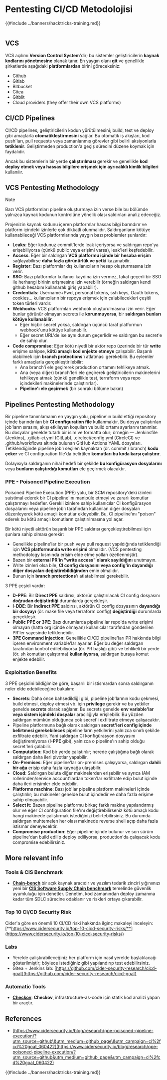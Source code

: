 # Pentesting CI/CD Metodolojisi

{{#include ../banners/hacktricks-training.md}}

<figure><img src="../images/CLOUD-logo-letters.svg" alt=""><figcaption></figcaption></figure>

## VCS

VCS açılımı **Version Control System**'dir; bu sistemler geliştiricilerin **kaynak kodlarını yönetmesine** olanak tanır. En yaygın olanı **git** ve genellikle şirketlerde aşağıdaki **platformlardan** birini göreceksiniz:

- Github
- Gitlab
- Bitbucket
- Gitea
- Gitblit
- Cloud providers (they offer their own VCS platforms)


## CI/CD Pipelines

CI/CD pipelines, geliştiricilerin kodun yürütülmesini; build, test ve deploy gibi amaçlarla **otomatikleştirmesini** sağlar. Bu otomatik iş akışları, kod push'ları, pull requests veya zamanlanmış görevler gibi belirli aksiyonlarla **tetiklenir**. Geliştirmeden production'a geçiş sürecini düzene koymak için faydalıdır.

Ancak bu sistemlerin bir yerde **çalıştırılması** gerekir ve genellikle **kod deploy etmek veya hassas bilgilere erişmek için ayrıcalıklı kimlik bilgileri** kullanılır.

## VCS Pentesting Methodology

> [!NOTE]
> Bazı VCS platformları pipeline oluşturmaya izin verse bile bu bölümde yalnızca kaynak kodunun kontrolüne yönelik olası saldırıları analiz edeceğiz.

Projenizin kaynak kodunu içeren platformlar hassas bilgi barındırır ve platform içindeki izinlerle çok dikkatli olunmalıdır. Saldırganların kötüye kullanabileceği VCS platformlarında yaygın bazı problemler şunlardır:

- **Leaks**: Eğer kodunuz commit'lerde leak içeriyorsa ve saldırgan repo'ya erişebiliyorsa (çünkü public veya erişimi varsa), leak'leri keşfedebilir.
- **Access**: Eğer bir saldırgan **VCS platformu içinde bir hesaba erişim** sağlayabilirse **daha fazla görünürlük ve yetki** kazanabilir.
- **Register**: Bazı platformlar dış kullanıcıların hesap oluşturmasına izin verir.
- **SSO**: Bazı platformlar kullanıcı kaydına izin vermez, fakat geçerli bir SSO ile herhangi birinin erişmesine izin verebilir (örneğin saldırgan kendi github hesabını kullanarak giriş yapabilir).
- **Credentials**: Username+Pwd, personal tokens, ssh keys, Oauth tokens, cookies... kullanıcıların bir repoya erişmek için çalabilecekleri çeşitli token türleri vardır.
- **Webhooks**: VCS platformları webhook oluşturulmasına izin verir. Eğer bunlar görünür olmayan secrets ile **korunmuyorsa**, bir **saldırgan bunları kötüye kullanabilir**.
  - Eğer hiçbir secret yoksa, saldırgan üçüncü taraf platformun webhook'unu kötüye kullanabilir.
  - Eğer secret URL'de ise aynı durum geçerlidir ve saldırgan bu secret'e de sahip olur.
- **Code compromise:** Eğer kötü niyetli bir aktör repo üzerinde bir tür **write** erişime sahipse, **kötü amaçlı kod enjekte etmeye** çalışabilir. Başarılı olabilmek için **branch protections**'ı atlatması gerekebilir. Bu eylemler farklı amaçlarla gerçekleştirilebilir:
  - Ana branch'i ele geçirerek production ortamını tehlikeye atmak.
  - Ana (veya diğer) branch'leri ele geçirerek geliştiricilerin makinelerini tehlikeye atmak (çünkü genellikle test, terraform veya repo içindekileri makinelerinde çalıştırırlar).
  - **Pipeline'ı ele geçirmek** (bir sonraki bölüme bakın)

## Pipelines Pentesting Methodology

Bir pipeline tanımlamanın en yaygın yolu, pipeline'ın build ettiği repository içinde barındırılan bir **CI configuration file** kullanmaktır. Bu dosya çalıştırılan job'ların sırasını, akışı etkileyen koşulları ve build ortamı ayarlarını tanımlar.\
Bu dosyalar genelde tutarlı bir isim ve formatta olur; örneğin — Jenkinsfile (Jenkins), .gitlab-ci.yml (GitLab), .circleci/config.yml (CircleCI) ve .github/workflows altında bulunan GitHub Actions YAML dosyaları. Tetiklendiğinde pipeline job'ı seçilen kaynaktan (ör. commit / branch) **kodu çeker** ve CI configuration file'da belirtilen **komutları bu koda karşı çalıştırır**.

Dolayısıyla saldırganın nihai hedefi bir şekilde **bu konfigürasyon dosyalarını** veya **bunların çalıştırdığı komutları** ele geçirmek olacaktır.

### PPE - Poisoned Pipeline Execution

Poisoned Pipeline Execution (PPE) yolu, bir SCM repository'deki izinleri suistimal ederek bir CI pipeline'ını manipüle etmeyi ve zararlı komutlar çalıştırmayı hedefler. Gerekli izinlere sahip kullanıcılar CI konfigürasyon dosyalarını veya pipeline job'ı tarafından kullanılan diğer dosyaları düzenleyerek kötü amaçlı komutlar ekleyebilir. Bu, CI pipeline'ını "poison" ederek bu kötü amaçlı komutların çalıştırılmasına yol açar.

Bir kötü niyetli aktörün başarılı bir PPE saldırısı gerçekleştirebilmesi için şunlara sahip olması gerekir:

- Genellikle pipeline'lar bir push veya pull request yapıldığında tetiklendiği için **VCS platformunda write erişimi** olmalıdır. (VCS pentesting methodology kısmında erişim elde etme yolları özetlenmiştir).
- Bazen bir **external PR'in "write access" olarak sayıldığını** unutmayın.
- Write izinleri olsa bile, **CI config dosyasını veya config'in dayandığı diğer dosyaları değiştirebildiğinden** emin olmalıdır.
- Bunun için **branch protections**'ı atlatabilmesi gerekebilir.

3 PPE çeşidi vardır:

- **D-PPE**: Bir **Direct PPE** saldırısı, aktörün çalıştırılacak CI config dosyasını **doğrudan değiştirdiği** durumlarda gerçekleşir.
- **I-DDE**: Bir **Indirect PPE** saldırısı, aktörün CI config dosyasının **dayandığı bir dosyayı** (ör. make file veya terraform config) **değiştirdiği** durumlarda gerçekleşir.
- **Public PPE or 3PE**: Bazı durumlarda pipeline'lar repo'da write erişimi olmayan (hatta org içinde olmayan) kullanıcılar tarafından gönderilen PR'ler sayesinde tetiklenebilir.
- **3PE Command Injection**: Genellikle CI/CD pipeline'ları PR hakkında bilgi içeren environment variable'lar ayarlar. Eğer bu değer saldırgan tarafından kontrol edilebiliyorsa (ör. PR başlığı gibi) ve tehlikeli bir yerde (ör. sh komutları çalıştırma) **kullanılıyorsa**, saldırgan buraya komut enjekte edebilir.

### Exploitation Benefits

3 PPE çeşidini bildiğimize göre, başarılı bir istismardan sonra saldırganın neler elde edebileceğine bakalım:

- **Secrets**: Daha önce bahsedildiği gibi, pipeline job'larının kodu çekmesi, build etmesi, deploy etmesi vb. için **privilege** gerekir ve bu yetkiler genelde **secrets** olarak sağlanır. Bu secrets genelde **env variable'lar veya sistem içindeki dosyalar** aracılığıyla erişilebilir. Bu yüzden saldırgan mümkün olduğunca çok secret'i exfiltrate etmeye çalışacaktır.
- Pipeline platformuna bağlı olarak saldırgan **secret'leri config içinde belirtmesi gerekebilecek** pipeline'ların yetkilerini yalnızca sınırlı şekilde exfiltrate edebilir. Yani saldırgan CI konfigürasyon dosyasını değiştiremiyorsa (**I-PPE** gibi), yalnızca o pipeline'ın sahip olduğu secret'leri çalabilir.
- **Computation**: Kod bir yerde çalıştırılır; nerede çalıştığına bağlı olarak saldırgan daha ileri pivotlar yapabilir.
- **On-Premises**: Eğer pipeline'lar on-premises çalışıyorsa, saldırgan **dahili bir ağa** erişip daha fazla kaynağa ulaşabilir.
- **Cloud**: Saldırgan buluta diğer makinelerden erişebilir ve ayrıca IAM rollerinden/service account'lardan token'lar exfiltrate edip bulut içinde daha ileri erişimler elde edebilir.
- **Platforms machine**: Bazı job'lar pipeline platform makineleri içinde çalıştırılır; bu makineler genelde bulut içindedir ve daha fazla erişime sahip olmayabilir.
- **Select it:** Bazen pipeline platformu birkaç farklı makine yapılandırmış olur ve eğer CI configuration file'ını değiştirebilirseniz kötü amaçlı kodu hangi makinede çalıştırmak istediğinizi belirtebilirsiniz. Bu durumda saldırgan muhtemelen her olası makinede reverse shell açıp daha fazla istismar deneyecektir.
- **Compromise production**: Eğer pipeline içinde bulunur ve son sürüm pipeline'dan build edilip deploy ediliyorsa, production'da çalışacak kodu compromise edebilirsiniz.

## More relevant info

### Tools & CIS Benchmark

- [**Chain-bench**](https://github.com/aquasecurity/chain-bench) bir açık kaynak aracıdır ve yazılım tedarik zinciri yığınıınızı yeni bir [**CIS Software Supply Chain benchmark**](https://github.com/aquasecurity/chain-bench/blob/main/docs/CIS-Software-Supply-Chain-Security-Guide-v1.0.pdf) temelinde güvenlik uyumluluğu için denetler. Denetim, kod zamanından deploy zamanına kadar tüm SDLC sürecine odaklanır ve riskleri ortaya çıkarabilir.

### Top 10 CI/CD Security Risk

Cider'a göre en önemli 10 CI/CD riski hakkında ilginç makaleyi inceleyin: [**https://www.cidersecurity.io/top-10-cicd-security-risks/**](https://www.cidersecurity.io/top-10-cicd-security-risks/)

### Labs

- Yerelde çalıştırabileceğiniz her platform için nasıl yerelde başlatılacağı gösterilmiştir; böylece istediğiniz gibi yapılandırıp test edebilirsiniz.
- Gitea + Jenkins lab: [https://github.com/cider-security-research/cicd-goat](https://github.com/cider-security-research/cicd-goat)

### Automatic Tools

- [**Checkov**](https://github.com/bridgecrewio/checkov): **Checkov**, infrastructure-as-code için statik kod analizi yapan bir araçtır.

## References

- [https://www.cidersecurity.io/blog/research/ppe-poisoned-pipeline-execution/?utm_source=github\&utm_medium=github_page\&utm_campaign=ci%2fcd%20goat_060422](https://www.cidersecurity.io/blog/research/ppe-poisoned-pipeline-execution/?utm_source=github&utm_medium=github_page&utm_campaign=ci%2fcd%20goat_060422)


{{#include ../banners/hacktricks-training.md}}
